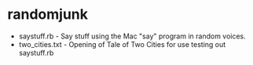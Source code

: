 # randomjunk

* saystuff.rb - Say stuff using the Mac "say" program in random voices.
* two_cities.txt - Opening of Tale of Two Cities for use testing out saystuff.rb
